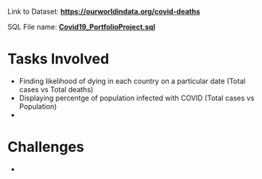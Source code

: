 Link to Dataset: **https://ourworldindata.org/covid-deaths**

SQL File name: **[Covid19_PortfolioProject.sql](https://github.com/ChristyTheAnalyst/PortfolioProjects/blob/main/Data_Exploration_Using_SQL/Covid19_PortfolioProject.sql)**

# Tasks Involved
- Finding likelihood of dying in each country on a particular date (Total cases vs Total deaths)
- Displaying percentge of population infected with COVID (Total cases vs Population)
- 

# Challenges
- 
